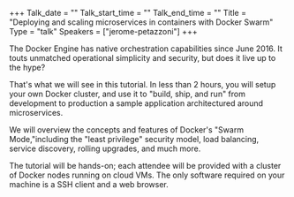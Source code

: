 +++
Talk_date = ""
Talk_start_time = ""
Talk_end_time = ""
Title = "Deploying and scaling microservices in containers with Docker Swarm"
Type = "talk"
Speakers = ["jerome-petazzoni"]
+++

The Docker Engine has native orchestration capabilities since June 2016. It touts unmatched operational simplicity and security, but does it live up to the hype?

That's what we will see in this tutorial. In less than 2 hours, you will setup your own Docker cluster, and use it to "build, ship, and run" from development to production a sample application architectured around microservices.

We will overview the concepts and features of Docker's "Swarm Mode,"including the "least privilege" security model, load balancing, service discovery, rolling upgrades, and much more.

The tutorial will be hands-on; each attendee will be provided with a cluster of Docker nodes running on cloud VMs. The only software required on your machine is a SSH client and a web browser.
